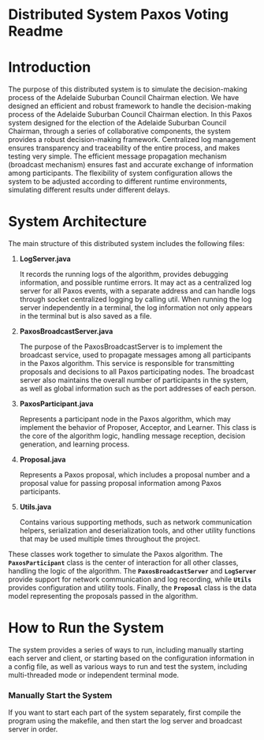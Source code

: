 # Distributed System Paxos Voting Readme

# Introduction

The purpose of this distributed system is to simulate the decision-making process of the Adelaide Suburban Council Chairman election. We have designed an efficient and robust framework to handle the decision-making process of the Adelaide Suburban Council Chairman election. In this Paxos system designed for the election of the Adelaide Suburban Council Chairman, through a series of collaborative components, the system provides a robust decision-making framework. Centralized log management ensures transparency and traceability of the entire process, and makes testing very simple. The efficient message propagation mechanism (broadcast mechanism) ensures fast and accurate exchange of information among participants. The flexibility of system configuration allows the system to be adjusted according to different runtime environments, simulating different results under different delays.

# System Architecture

The main structure of this distributed system includes the following files:

1. **LogServer.java**

    It records the running logs of the algorithm, provides debugging information, and possible runtime errors. It may act as a centralized log server for all Paxos events, with a separate address and can handle logs through socket centralized logging by calling util. When running the log server independently in a terminal, the log information not only appears in the terminal but is also saved as a file.

2. **PaxosBroadcastServer.java**

    The purpose of the PaxosBroadcastServer is to implement the broadcast service, used to propagate messages among all participants in the Paxos algorithm. This service is responsible for transmitting proposals and decisions to all Paxos participating nodes. The broadcast server also maintains the overall number of participants in the system, as well as global information such as the port addresses of each person.

3. **PaxosParticipant.java**

    Represents a participant node in the Paxos algorithm, which may implement the behavior of Proposer, Acceptor, and Learner. This class is the core of the algorithm logic, handling message reception, decision generation, and learning process.

4. **Proposal.java**

    Represents a Paxos proposal, which includes a proposal number and a proposal value for passing proposal information among Paxos participants.

5. **Utils.java**

    Contains various supporting methods, such as network communication helpers, serialization and deserialization tools, and other utility functions that may be used multiple times throughout the project.

These classes work together to simulate the Paxos algorithm. The **`PaxosParticipant`** class is the center of interaction for all other classes, handling the logic of the algorithm. The **`PaxosBroadcastServer`** and **`LogServer`** provide support for network communication and log recording, while **`Utils`** provides configuration and utility tools. Finally, the **`Proposal`** class is the data model representing the proposals passed in the algorithm.

# How to Run the System

The system provides a series of ways to run, including manually starting each server and client, or starting based on the configuration information in a config file, as well as various ways to run and test the system, including multi-threaded mode or independent terminal mode.

### Manually Start the System

If you want to start each part of the system separately, first compile the program using the makefile, and then start the log server and broadcast server in order.

